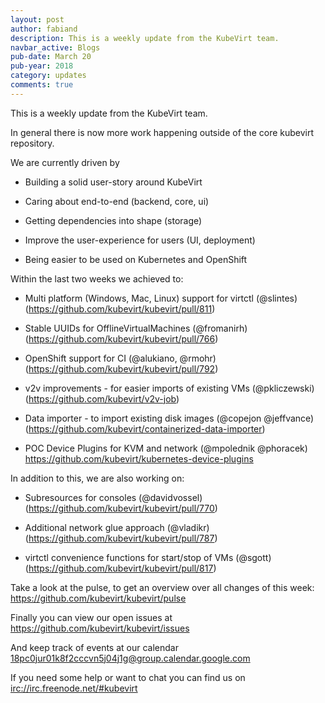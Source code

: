 ```yaml
---
layout: post
author: fabiand
description: This is a weekly update from the KubeVirt team.
navbar_active: Blogs
pub-date: March 20
pub-year: 2018
category: updates
comments: true
---
```


This is a weekly update from the KubeVirt team.

In general there is now more work happening outside of the core kubevirt
repository.

<!-- more -->
We are currently driven by

-   Building a solid user-story around KubeVirt

-   Caring about end-to-end (backend, core, ui)

-   Getting dependencies into shape (storage)

-   Improve the user-experience for users (UI, deployment)

-   Being easier to be used on Kubernetes and OpenShift

Within the last two weeks we achieved to:

-   Multi platform (Windows, Mac, Linux) support for virtctl (@slintes)
    (<https://github.com/kubevirt/kubevirt/pull/811>)

-   Stable UUIDs for OfflineVirtualMachines (@fromanirh)
    (<https://github.com/kubevirt/kubevirt/pull/766>)

-   OpenShift support for CI (@alukiano, @rmohr)
    (<https://github.com/kubevirt/kubevirt/pull/792>)

-   v2v improvements - for easier imports of existing VMs (@pkliczewski)
    (<https://github.com/kubevirt/v2v-job>)

-   Data importer - to import existing disk images (@copejon @jeffvance)
    (<https://github.com/kubevirt/containerized-data-importer>)

-   POC Device Plugins for KVM and network (@mpolednik @phoracek)
    <https://github.com/kubevirt/kubernetes-device-plugins>

In addition to this, we are also working on:

-   Subresources for consoles (@davidvossel)
    (<https://github.com/kubevirt/kubevirt/pull/770>)

-   Additional network glue approach (@vladikr)
    (<https://github.com/kubevirt/kubevirt/pull/787>)

-   virtctl convenience functions for start/stop of VMs (@sgott)
    (<https://github.com/kubevirt/kubevirt/pull/817>)

Take a look at the pulse, to get an overview over all changes of this
week: <https://github.com/kubevirt/kubevirt/pulse>

Finally you can view our open issues at
<https://github.com/kubevirt/kubevirt/issues>

And keep track of events at our calendar
[18pc0jur01k8f2cccvn5j04j1g@group.calendar.google.com](https://calendar.google.com/calendar/embed?src=18pc0jur01k8f2cccvn5j04j1g@group.calendar.google.com)

If you need some help or want to chat you can find us on
<irc://irc.freenode.net/#kubevirt>
